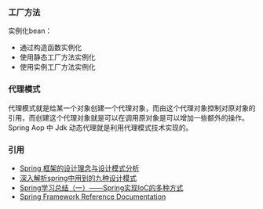 ### 工厂方法
实例化bean：
* 通过构造函数实例化
* 使用静态工厂方法实例化
* 使用实例工厂方法实例化

### 代理模式
代理模式就是给某一个对象创建一个代理对象，而由这个代理对象控制对原对象的引用，而创建这个代理对象就是可以在调用原对象是可以增加一些额外的操作。  
Spring Aop 中 Jdk 动态代理就是利用代理模式技术实现的。




### 引用
* [Spring 框架的设计理念与设计模式分析](https://www.ibm.com/developerworks/cn/java/j-lo-spring-principle/)
* [深入解析spring中用到的九种设计模式](https://www.cnblogs.com/jifeng/p/7398852.html)
* [Spring学习总结（一）——Spring实现IoC的多种方式](https://www.cnblogs.com/best/p/5727935.html)
* [Spring Framework Reference Documentation](http://spring.cndocs.ml/)

